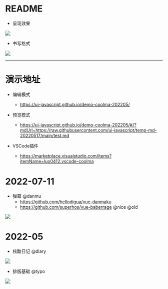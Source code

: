 # README

- 呈现效果

![](https://luo0412.oss-cn-hangzhou.aliyuncs.com/1655674557490-eJdkYpCZxJyn-image.png)

- 书写格式

![](https://luo0412.oss-cn-hangzhou.aliyuncs.com/1655674686195-zr4ZbGBFGYr7-image.png)

---

# 演示地址

- 编辑模式
    - https://ui-javascript.github.io/demo-coolma-202205/

- 预览模式
    - https://ui-javascript.github.io/demo-coolma-202205/#/?mdUrl=https://raw.githubusercontent.com/ui-javascript/temp-md-20220517/main/test.md

- VSCode插件
    - https://marketplace.visualstudio.com/items?itemName=luo0412.vscode-coolma

# 2022-07-11

- 弹幕 @danmu
    - https://github.com/hellodigua/vue-danmaku
    - https://github.com/superhos/vue-baberrage @nice @old

![](https://camo.githubusercontent.com/fa6955b7a32e78ce147c14133882cfa8c9d4acfb5f37ddd4e8da82292d7052e1/68747470733a2f2f63646e2e6a7364656c6976722e6e65742f67682f68656c6c6f64696775612f63646e2f696d672f7675652d64616e6d616b752e77656270)

# 2022-05

- 核酸日记 @diary

![](https://luo0412.oss-cn-hangzhou.aliyuncs.com/1655674557490-eJdkYpCZxJyn-image.png)

- 排版基础 @typo

![](https://luo0412.oss-cn-hangzhou.aliyuncs.com/1652367174757-jHcRW5JCSfAz.png)


